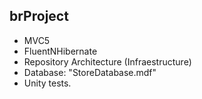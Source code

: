 
brProject
---------------------------------------------

* MVC5
* FluentNHibernate
* Repository Architecture (Infraestructure)
* Database: "StoreDatabase.mdf"
* Unity tests.


